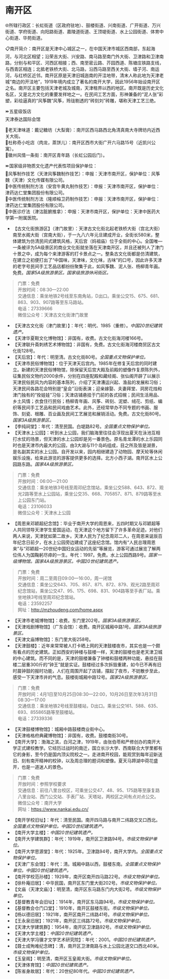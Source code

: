 # 南开区  
🌐所辖行政区：长虹街道（区政府驻地）、鼓楼街道、兴南街道、广开街道、万兴街道、学府街道、向阳路街道、嘉陵道街道、王顶堤街道、水上公园街道、体育中心街道、华苑街道。  

📋南开简介：南开区是天津中心城区之一，在中国天津市城区西南部，东起海河，与河北区相望；沿荣吉大街、兴安路、南马路至南门外大街、卫津路和卫津南路，分别与和平区、河西区相接；西、南至密云路、芥园西道、陈塘庄铁路支线，与西青区相连；北抵老铁桥大街、北马路，沿西马路至西关大街、墙子河、南运河，与红桥区近邻。南开区原是天津旧城迤南的开洼地带，清末人称此地为天津老城“南边的开洼地”，1919年境内成立了著名的南开大学，因此1956年始设南开区之名。南开区主要包括天津老城及城南，天津租界以西的地区。南开既是历史文化名区，又是北方文化的重要发祥地之一。在民间工艺方面，形神兼备的“泥人张”彩塑，彩绘逼真的“风筝魏”风筝，玲珑剔透的“砖刻刘”砖雕，堪称天津工艺三绝。  

⏩五星级饭店  
天津泰达国际会馆  

🍴老天津味道：戴记糖坊（大梨膏）：南开区西马路西北角清真南大寺牌坊内近西关大街。  
🍴杜称奇小吃店（肉龙，蒸饼儿）：南开区西市大街广开六马路15号（近凯兴公寓）。  
🧭徽州风情一条街：南开区青年路（长虹公园后门）。  

⏩国家级非物质文化遗产代表性项目保护单位：  
🔸风筝制作技艺（天津风筝魏制作技艺）：申报：天津市南开区，保护单位：风筝魏（天津）文化传媒有限公司。  
🔸中医传统制剂方法（安宫牛黄丸制作技艺）：申报：天津市南开区，保护单位：津药达仁堂集团股份有限公司。  
🔸中医传统制剂方法（隆顺榕卫药制作技艺）：申报：天津市南开区，保护单位：津药达仁堂集团股份有限公司。  
🔸中医诊疗法（津沽脏腑推拿）：申报：天津市南开区，保护单位：天津中医药大学第一附属医院。  

* 【古文化街旅游区】（津门故里）：天津古文化街北起老铁桥大街（宫北大街）南至水阁大街（宫南大街），于一九八六年元旦建成开业，全街长580米，整体建筑为仿清民间式建筑风格，天后宫（妈祖庙）位于全街的中心。全国唯—一条被评为5A级景区的商业文化街就坐落在天津南开区，并且还被列人了津门十景之中，成为每个来津游客的打卡景点之一。整条古文化街都是仿清建筑，在建立之初便打出了“中国味，天津味，文化味，古味”的口号，因此许多天津的老字号民间手工艺品店都纷纷聚集于此，如风筝魏、泥人张、杨柳青年画。免费。*国家5A级旅游景区。国家级旅游休闲街区。*  
> 门票：免费  
> 开放时间：08:30—22:00  
> 交通信息：乘坐地铁2号线至东南角站，D出口。乘坐公交15、675、681、863、903、907路等至东马路站。  
> 电话：27339666  
> 微信公众号：天津古文化街津门故里  
* 【天津古文化街（津门故里）】：年代：明代、1985（重修）。*中国20世纪建筑遗产。*  
* 【天津华夏鞋文化博物馆】：非国有，收费。古文化街海河楼166号。  
* 【天津联升斋刺绣艺术博物馆】：非国有，免费。古文化街海河楼商贸区古文化街128号。  
* 【天后宫】：年代：明至清。古文化街80号。*全国重点文物保护单位。*  
* 【天津市民俗博物馆】：位于天津天后宫内。1985年在修复天后宫的同时建立。新建的天津民俗博物馆，除保留天后宫大殿及前殿的塑像作复原陈列外，征集民俗文物约2000余件，分别在四座配殿和藏经阁、张仙阁开辟了以展示天津民俗民风为内容的基本陈列，介绍了天津漕运兴起、渔盐的发展和习俗；天津民间各路花会特别是“皇会”沿街表演；迎亲嫁娶、夫妻拜堂、洞房花烛和津门独有的“拴娃娃”习俗；天津店铺悬挂于门前的各式招幌；民间生活用品、乡土风情；衣食住行民俗；杨柳青年画、风筝、砖刻、泥塑、绒花、剪纸、编织等民间手工艺品和民间戏曲艺术。此外，还经常举办不同专题的书画、服饰、刻瓷、根雕、百业画及民间工艺展览和展销活动。免费。古文化街80号。*国家3A级旅游景区。*  
* 【李纯祠堂】：年代：清至民国。白堤路82号。*全国重点文物保护单位。*  
* 【天津水上公园】：听到水上公园，我们脑海里往往会浮现出夏天在泳池互相打水仗的场景，但天津的水上公园却是另一番景色。原名青龙潭的水上乐园同时也是天津市内最大的公园，由3大湖与11个岛屿组成，目之所及皆是湖景，是名副其实的水上公园。自开发以来，园内相继建造了动物园、摩天轮等休闲娱乐设施，给来此游览的游客提供更多的选择。北方小西子湖。南开区水上公园路东路。*国家4A级旅游景区。*  
> 门票：免费  
> 开放时间：06:00—21:00  
> 交通信息：乘坐地铁3号线至周邓纪念馆站，乘坐公交588、643、872、观光2路等至水上公园站，乘坐公交35、668、705857、871、879路等至水上公园东门站。  
> 电话：23106033  
> 微信公众号：天津水上公园  
* 【周恩来邓颖超纪念馆】：毕业于南开大学的周恩来，五四时期又与邓颖超等人共同领导天津学生爱国运动，在天津这个地方留下了许多革命足迹。对他们两人来说，天津犹如第二故乡。天津人民为了纪念周邓二人，在周恩来诞辰百年纪念日前夕，在水上公园旁边建成了这座纪念馆。馆内有“人民总理周恩来”与“邓颖超一20世纪中国妇女运动的先驱”等展览，游客可通过展览了解两位伟人为国鞠躬尽瘁的一生。年代：1997。免费。水上公园西路9号。*国家一级博物馆。国家4A级旅游景区。中国20世纪建筑遗产。*  
> 门票：免费  
> 开放时间：周二至周日09:00—16:00，周一闭馆  
> 交通信息：乘坐公交643、705、857、871、872、879、观光2路至周邓纪念馆站，乘坐公交47、95、175、698、831、904路等至手表厂站。乘坐地铁3号线至周邓纪念馆站。  
> 电话：23592257  
> 网址：<a href="http://mzhoudeng.com" target="_blank">http://mzhoudeng.com/home.aspx</a>  
* 【天津市老城博物馆】：收费。东门里202号。*国家3A级旅游景区。*  
* 【天津戏剧博物馆】（广东会馆）：收费。南开区城厢中路1号。*国家3A级旅游景区。*  
* 【天津文庙博物馆】：东门里大街258号。  
* 【天津鼓楼】：近年来常常被人打卡晒上网的天津鼓楼夜市，其实也是一个颇有看点的历史建筑。正如西安的钟楼与鼓楼一样，天津的鼓楼也是老天津卫城的中心建筑。而不同的是，天津的鼓楼兼备了钟楼和鼓楼两种功能，悬挂在鼓楼二层重300斤的“钟王”就是实证。鼓楼经过多次拆毁重建，如今已不再有旧时晨钟鼓的报时功能，人们在周围开起了店铺，摆起了夜市，不妨散步至此，感受一下天津市井的气息。鼓楼街城厢中路12号。*国家2A级旅游景区。*  
> 门票：免费  
> 开放时间：4月1日至10月25日08:30—22:00，10月26日至次年3月31日08:30—17:00  
> 交通信息：乘坐地铁2号线至鼓楼站，D出口。乘坐公交161、588、635、693、855865路等至鼓楼站。  
> 电话：27339336  
* 【天津鼓楼博物馆】：城厢中路鼓楼商业街中心。  
* 【天津格格府典藏博物馆】：非国有，收费。鼓楼南街30号。  
* 【南开大学】：渤海之滨，白河之津，1919年，由张伯苓和严修创办的南开大学正式建校教学。它经历过战时的南迁，国立长沙大学、西南联合大学里都有它的身影，至今仍是国内顶尖院校之一。走进南开校园，能观赏到每年迎新送旧、刻有南开精神的校钟，以及周总理的题词和塑像。夏天马蹄湖中荷花盛开，也是一道迷人的景色。  
> 门票：免费  
> 开放时间：参照学校要求  
> 交通信息：前往八里台校区，可乘坐公交47、48、95、175路等至康复路八里台站、西门公交站、手表厂站、天塔站，两校区之间有点对点公交。  
> 微信公众号：南开大学  
> 网址：<a href="https://www.nankai.edu.cn" target="_blank">https://www.nankai.edu.cn/</a>  
* 【南开学校旧址】：年代：清至民国。南开四马路与南开二纬路交叉口西北。*全国重点文物保护单位。中国20世纪建筑遗产。*  
* 【南开大学主楼】：*中国20世纪建筑遗产。*  
* 【南开大学建筑群】：年代：1919年，南开区卫津路94号。*市级文物保护单位。*  
* 【南开大学思源堂】：年代：1925年。卫津路94号，南开大学内。*全国重点文物保护单位。*  
* 【天津广东会馆】：年代：清。城厢中路以西，鼓楼东南。*全国重点文物保护单位。中国20世纪建筑遗产。*  
* 【南开学校范孙楼】：1929年，南开区南开四马路22号。*市级文物保护单位。*  
* 【徐朴庵旧居】：中华民国，南开区东门里大街202号。*市级文物保护单位。*  
* 【文庙（天津文庙）】：明至清，南开区东马路东门内大街2号。*市级文物保护单位。*  
* 【基督教青年会旧址】：1914年，南开区东马路94号。*市级文物保护单位。*  
* 【基督教会仓门口堂】：1910年，南开区鼓楼东街。*市级文物保护单位。*  
* 【杨以德旧居】：1921年，南开区南开二纬路41号。*市级文物保护单位。*  
* 【王永泉旧居】：1921年，南开区三纬路72号。*市级文物保护单位。*  
* 【天津大学建筑群】：1954年，南开区卫津路92号。*市级文物保护单位。*  
* 【天津大学主楼】：*中国20世纪建筑遗产。*  
* 【天津大学冯骥才文学艺术研究院】：年代：2001。*中国20世纪建筑遗产。*  
* 【聂士成殉难纪念碑】：清，南开区卫津南路与水上公园北道交口西北40米。*市级文物保护单位。*  
* 【玉皇阁】：明至清，南开区玉皇阁大街。*市级文物保护单位。*  
* 【天津体育馆】：*中国20世纪建筑遗产。*  
* 【陈省身故居】：年代：20世纪80年代。*中国20世纪建筑遗产。*  
